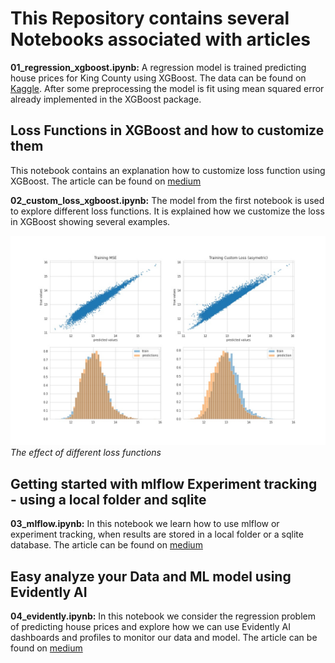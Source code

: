 # This Repository contains several Notebooks associated with articles


**01_regression_xgboost.ipynb:** A regression model is trained predicting house prices for King County using XGBoost. 
The data can be found on [Kaggle](https://www.kaggle.com/datasets/harlfoxem/housesalesprediction). 
After some preprocessing the model is fit using mean squared error already implemented in the XGBoost package.


## Loss Functions in XGBoost and how to customize them
This notebook contains an explanation how to customize loss function using XGBoost. The article can be found on [medium](https://medium.com/@pumalinML/loss-functions-in-xgboost-c89885b57346)

**02_custom_loss_xgboost.ipynb:** The model from the first notebook is used to explore different loss functions. 
It is explained how we customize the loss in XGBoost showing several examples.

![different_losses](compare_loss_train.jpg)
*The effect of different loss functions*

## Getting started with mlflow Experiment tracking - using a local folder and sqlite
**03_mlflow.ipynb:** In this notebook we learn how to use mlflow or experiment tracking, when results are stored in a local folder or a sqlite database. The article can be found on [medium](https://medium.com/@pumalinML/getting-started-with-mlflow-tracking-46a0089d6a73)

## Easy analyze your Data and ML model using Evidently AI
**04_evidently.ipynb:** In this notebook we consider the regression problem of predicting house prices and explore how we can use Evidently AI dashboards and profiles to monitor our data and model. The article can be found on [medium](https://medium.com/@pumalinML/easy-analysis-of-your-data-and-ml-model-using-evidently-ai-830ef0c1c4fd)
